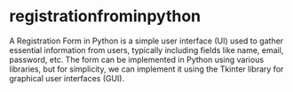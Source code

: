 # registrationfrominpython
A Registration Form in Python is a simple user interface (UI) used to gather essential information from users, typically including fields like name, email, password, etc. The form can be implemented in Python using various libraries, but for simplicity, we can implement it using the Tkinter library for graphical user interfaces (GUI).
